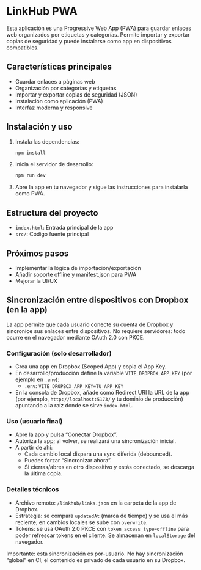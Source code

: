 # LinkHub PWA

Esta aplicación es una Progressive Web App (PWA) para guardar enlaces web organizados por etiquetas y categorías. Permite importar y exportar copias de seguridad y puede instalarse como app en dispositivos compatibles.

## Características principales
- Guardar enlaces a páginas web
- Organización por categorías y etiquetas
- Importar y exportar copias de seguridad (JSON)
- Instalación como aplicación (PWA)
- Interfaz moderna y responsive

## Instalación y uso

1. Instala las dependencias:
   ```bash
   npm install
   ```
2. Inicia el servidor de desarrollo:
   ```bash
   npm run dev
   ```
3. Abre la app en tu navegador y sigue las instrucciones para instalarla como PWA.

## Estructura del proyecto
- `index.html`: Entrada principal de la app
- `src/`: Código fuente principal

## Próximos pasos
- Implementar la lógica de importación/exportación
- Añadir soporte offline y manifest.json para PWA
- Mejorar la UI/UX

## Sincronización entre dispositivos con Dropbox (en la app)

La app permite que cada usuario conecte su cuenta de Dropbox y sincronice sus enlaces entre dispositivos. No requiere servidores: todo ocurre en el navegador mediante OAuth 2.0 con PKCE.

### Configuración (solo desarrollador)
- Crea una app en Dropbox (Scoped App) y copia el App Key.
- En desarrollo/producción define la variable `VITE_DROPBOX_APP_KEY` (por ejemplo en `.env`):
  - `.env`: `VITE_DROPBOX_APP_KEY=TU_APP_KEY`
- En la consola de Dropbox, añade como Redirect URI la URL de la app (por ejemplo, `http://localhost:5173/` y tu dominio de producción) apuntando a la raíz donde se sirve `index.html`.

### Uso (usuario final)
- Abre la app y pulsa “Conectar Dropbox”.
- Autoriza la app; al volver, se realizará una sincronización inicial.
- A partir de ahí:
  - Cada cambio local dispara una sync diferida (debounced).
  - Puedes forzar “Sincronizar ahora”.
  - Si cierras/abres en otro dispositivo y estás conectado, se descarga la última copia.

### Detalles técnicos
- Archivo remoto: `/linkhub/links.json` en la carpeta de la app de Dropbox.
- Estrategia: se compara `updatedAt` (marca de tiempo) y se usa el más reciente; en cambios locales se sube con `overwrite`.
- Tokens: se usa OAuth 2.0 PKCE con `token_access_type=offline` para poder refrescar tokens en el cliente. Se almacenan en `localStorage` del navegador.

Importante: esta sincronización es por-usuario. No hay sincronización “global” en CI; el contenido es privado de cada usuario en su Dropbox.

